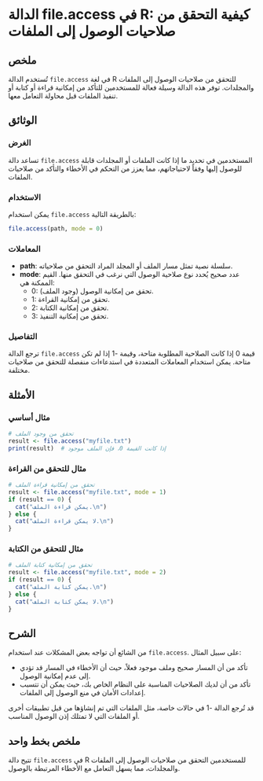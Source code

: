 <!--
Meta Description: # الدالة file.access في R: كيفية التحقق من صلاحيات الوصول إلى الملفات ## ملخص تُستخدم الدالة `file.access` في لغة R للتحقق من صلاحيات الوصول إلى الملف...
Meta Keywords: file, access, الملف, الملفات, الوصول
-->

# الدالة file.access في R: كيفية التحقق من صلاحيات الوصول إلى الملفات

## ملخص
تُستخدم الدالة `file.access` في لغة R للتحقق من صلاحيات الوصول إلى الملفات والمجلدات. توفر هذه الدالة وسيلة فعالة للمستخدمين للتأكد من إمكانية قراءة أو كتابة أو تنفيذ الملفات قبل محاولة التعامل معها.

## الوثائق
### الغرض
تساعد دالة `file.access` المستخدمين في تحديد ما إذا كانت الملفات أو المجلدات قابلة للوصول إليها وفقاً لاحتياجاتهم، مما يعزز من التحكم في الأخطاء والتأكد من صلاحيات الملفات.

### الاستخدام
يمكن استخدام `file.access` بالطريقة التالية:

```R
file.access(path, mode = 0)
```

### المعاملات
- **path**: سلسلة نصية تمثل مسار الملف أو المجلد المراد التحقق من صلاحياته.
- **mode**: عدد صحيح يُحدد نوع صلاحية الوصول التي نرغب في التحقق منها. القيم الممكنة هي:
  - 0: تحقق من إمكانية الوصول (وجود الملف).
  - 1: تحقق من إمكانية القراءة.
  - 2: تحقق من إمكانية الكتابة.
  - 3: تحقق من إمكانية التنفيذ.

### التفاصيل
ترجع الدالة `file.access` قيمة 0 إذا كانت الصلاحية المطلوبة متاحة، وقيمة -1 إذا لم تكن متاحة. يمكن استخدام المعاملات المتعددة في استدعاءات منفصلة للتحقق من صلاحيات مختلفة.

## الأمثلة
### مثال أساسي
```R
# تحقق من وجود الملف
result <- file.access("myfile.txt")
print(result)  # إذا كانت القيمة 0، فإن الملف موجود
```

### مثال للتحقق من القراءة
```R
# تحقق من إمكانية قراءة الملف
result <- file.access("myfile.txt", mode = 1)
if (result == 0) {
  cat("يمكن قراءة الملف.\n")
} else {
  cat("لا يمكن قراءة الملف.\n")
}
```

### مثال للتحقق من الكتابة
```R
# تحقق من إمكانية كتابة الملف
result <- file.access("myfile.txt", mode = 2)
if (result == 0) {
  cat("يمكن كتابة الملف.\n")
} else {
  cat("لا يمكن كتابة الملف.\n")
}
```

## الشرح
من الشائع أن تواجه بعض المشكلات عند استخدام `file.access`. على سبيل المثال:
- تأكد من أن المسار صحيح وملف موجود فعلاً، حيث أن الأخطاء في المسار قد تؤدي إلى عدم إمكانية الوصول.
- تأكد من أن لديك الصلاحيات المناسبة على النظام الخاص بك، حيث يمكن أن تتسبب إعدادات الأمان في منع الوصول إلى الملفات.

قد تُرجع الدالة -1 في حالات خاصة، مثل الملفات التي تم إنشاؤها من قبل تطبيقات أخرى أو الملفات التي لا تمتلك إذن الوصول المناسب.

## ملخص بخط واحد
تتيح دالة `file.access` في R للمستخدمين التحقق من صلاحيات الوصول إلى الملفات والمجلدات، مما يسهل التعامل مع الأخطاء المرتبطة بالوصول.